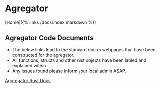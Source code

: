 ---
---

# Agregator

[Home]({% links /docs/index.markdown %})

## Agregator Code Documents

- The below links lead to the standard doc.rs webpages that have been constructed for the agregator.
- All functions, structs and other rust objects have been labled and explained within.
- Any issues found please inform your local admin ASAP.

[Aggregator Rust Docs](/cw-code-t1/code_docs/doc/pegassas_aggregator/)
